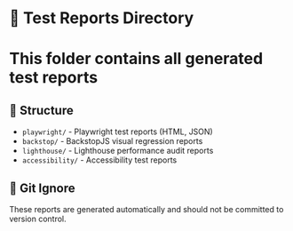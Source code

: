 # 🧪 Test Reports Directory
# This folder contains all generated test reports

## 📁 Structure
- `playwright/` - Playwright test reports (HTML, JSON)
- `backstop/` - BackstopJS visual regression reports
- `lighthouse/` - Lighthouse performance audit reports
- `accessibility/` - Accessibility test reports

## 🚫 Git Ignore
These reports are generated automatically and should not be committed to version control.
